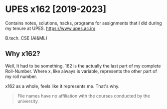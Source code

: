 # UPES x162 [2019-2023]
Contains notes, solutions, hacks, programs for assignments that I did during my tenure at UPES.
https://www.upes.ac.in/

B.tech. CSE (AI&ML)

## Why x162?
Well, It had to be something. 162 is the actually the last part of my complete Roll-Number. Where x, like always is variable, represents the other part of my roll number.

x162 as a whole, feels like it represents me. That's why.

> File names have no affiliation with the courses conducted by the university.   
